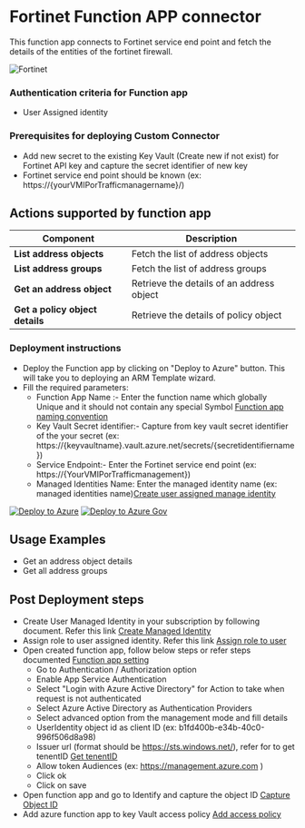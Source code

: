 #  Fortinet Function APP connector

This function app connects to Fortinet service end point and fetch the details of the entities of the fortinet firewall.

![Fortinet](./Fortinetlogo.png)<br>

### Authentication criteria for Function app
* User Assigned identity
### Prerequisites for deploying Custom Connector
* Add new secret to the existing Key Vault (Create new if not exist) for Fortinet API key and capture the secret identifier of new key
* Fortinet service end point should be known (ex: https://{yourVMIPorTrafficmanagername}/)

## Actions supported by function app

| **Component**  | **Description** |
| ------------- | ------------- |
| **List address objects**  | Fetch the list of address objects  |
| **List address groups**  | Fetch the list of address groups  |
| **Get an address object**  | Retrieve the details of an address object  |
| **Get a policy object details** | Retrieve the details of policy object |

### Deployment instructions 
- Deploy the Function app by clicking on "Deploy to Azure" button. This will take you to deploying an ARM Template wizard.
- Fill the required parameters:
    * Function App Name :- Enter the function name which globally Unique and it should not contain any special Symbol  [Function app naming convention](https://docs.microsoft.com/azure/azure-functions/functions-create-function-app-portal)
    * Key Vault Secret identifier:- Capture from key vault secret identifier of the your secret (ex: https://{keyvaultname}.vault.azure.net/secrets/{secretidentifiername})
    * Service Endpoint:-            Enter the Fortinet service end point (ex: https://{YourVMIPorTrafficmanagement})
    * Managed Identities Name: Enter the managed identity name (ex: managed identities name)[Create user assigned manage identity](https://docs.microsoft.com/azure/active-directory/managed-identities-azure-resources/how-to-manage-ua-identity-portal)

[![Deploy to Azure](https://aka.ms/deploytoazurebutton)](https://portal.azure.com/#create/Microsoft.Template/uri/https%3A%2F%2Fraw.githubusercontent.com%2FAzure%2FAzure-Sentinel%2Fmaster%2FPlaybooks%2FFortinet-FortiGate%2FFunctionApp%2Fazuredeploy.json) [![Deploy to Azure Gov](https://aka.ms/deploytoazuregovbutton)](https://portal.azure.us/#create/Microsoft.Template/uri/https%3A%2F%2Fraw.githubusercontent.com%2FAzure%2FAzure-Sentinel%2Fmaster%2FPlaybooks%2FFortinet-FortiGate%2FFunctionApp%2Fazuredeploy.json)

## Usage Examples
* Get an address object details
* Get all address groups 


## Post Deployment steps

* Create User Managed Identity in your subscription by following document. Refer this link [Create Managed Identity ](https://docs.microsoft.com/azure/active-directory/managed-identities-azure-resources/how-to-manage-ua-identity-portal#create-a-user-assigned-managed-identity)
* Assign role to user assigned identity. Refer this link [Assign role to user ](https://docs.microsoft.com/azure/active-directory/managed-identities-azure-resources/how-to-manage-ua-identity-portal#assign-a-role-to-a-user-assigned-managed-identity)
* Open created function app, follow below steps or refer steps documented [Function app setting](https://docs.microsoft.com/azure/logic-apps/logic-apps-azure-functions#enable-authentication-for-functions)
     - Go to Authentication / Authorization option   
     - Enable App Service Authentication
     - Select "Login with Azure Active Directory" for Action to take when request is not authenticated
     - Select Azure Active Directory as Authentication Providers
     - Select advanced option from the management mode and fill details 
     - UserIdentity object id as client ID (ex: b1fd400b-e34b-40c0-996f506d8a98)
     - Issuer url (format should be https://sts.windows.net/<tenentID>), refer for to get tenentID [Get tenentID](https://ms.portal.azure.com/#blade/Microsoft_AAD_IAM/ActiveDirectoryMenuBlade/Overview)
     - Allow token Audiences (ex: https://management.azure.com )
     - Click ok
     - Click on save
* Open function app and go to Identify and capture the object ID [Capture Object ID](https://docs.microsoft.com/azure/app-service/overview-managed-identity?tabs=dotnet)
* Add azure function app to key Vault access policy [Add access policy](https://docs.microsoft.com/azure/key-vault/general/assign-access-policy-portal)



